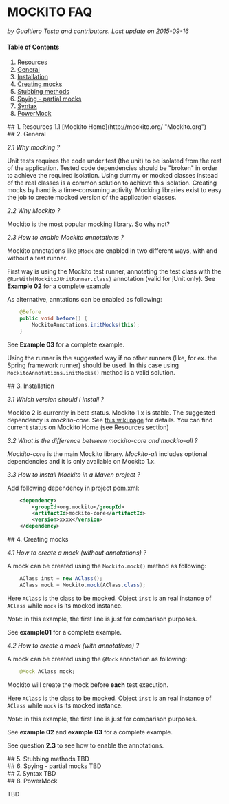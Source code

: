 MOCKITO FAQ
===========

*by Gualtiero Testa and contributors. Last update on 2015-09-16*

#### Table of Contents
1. [Resources](#id-resources)
2. [General](#id-general)
3. [Installation](#id-installation)
4. [Creating mocks](#id-mocks)
5. [Stubbing methods](#id-methods)
6. [Spying - partial mocks](#id-spy)
7. [Syntax](#id-syntax)
8. [PowerMock](#id-powermock)

<div id="id-resources"></div>
## 1. Resources
1.1  [Mockito Home](http://mockito.org/ "Mockito.org")



<div id="id-general"></div>
## 2. General

*2.1 Why mocking ?*

Unit tests requires the code under test (the unit) to be isolated from the rest of the application.
Tested code dependencies should be "broken" in order to achieve the required isolation.
Using dummy or mocked classes instead of the real classes is a common solution to achieve this isolation.
Creating mocks by hand is a time-consuming activity.
Mocking libraries exist to easy the job to create mocked version of the application classes. 

*2.2 Why Mockito ?*

Mockito is the most popular mocking library. So why not?

*2.3 How to enable Mockito annotations ?*

Mockito annotations like `@Mock` are enabled in two different ways, with and without a test runner.

First way is using the Mockito test runner, annotating the test class with the
 `@RunWith(MockitoJUnitRunner.class)` annotation (valid for jUnit only).
See **Example 02** for a complete example

As alternative, anntations can be enabled as following:

```java
    @Before
    public void before() {
        MockitoAnnotations.initMocks(this);
    }
```
See **Example 03** for a complete example.

Using the runner is the suggested way if no other runners (like, for ex. the Spring framework runner) should be used. 
In this case using `MockitoAnnotations.initMocks()` method is a valid solution.


<div id="id-installation"></div>
## 3. Installation

*3.1 Which version should I install ?*

Mockito 2 is currently in beta status. Mockito 1.x is stable. The suggested dependency is *mockito-core*. See [this wiki page](https://github.com/mockito/mockito/wiki/Declaring-mockito-dependency/) for details.
You can find current status on Mockito Home (see Resources section)


*3.2 What is the difference between mockito-core and mockito-all ?*

*Mockito-core* is the main Mockito library. 
*Mockito-all* includes optional dependencies and it is only available on Mockito 1.x.


*3.3 How to install Mockito in a Maven project ?*

Add following dependency in project pom.xml:

```xml
    <dependency>
        <groupId>org.mockito</groupId>
        <artifactId>mockito-core</artifactId>
        <version>xxxx</version>
    </dependency>
```







<div id="id-mocks"></div>
## 4. Creating mocks

*4.1 How to create a mock (without annotations) ?*

A mock can be created using the `Mockito.mock()` method as following:

```java
    AClass inst = new AClass();
    AClass mock = Mockito.mock(AClass.class);
```

Here `AClass` is the class to be mocked. Object `inst` is an real instance of `AClass` while 
`mock` is its mocked instance.

*Note*: in this example, the first line is just for comparison purposes. 

See **example01** for a complete example.


*4.2 How to create a mock (with annotations) ?*

A mock can be created using the `@Mock` annotation as following:

```java
    @Mock AClass mock;
```
Mockito will create the mock before **each** test execution.

Here `AClass` is the class to be mocked. Object `inst` is an real instance of `AClass` while 
`mock` is its mocked instance.

*Note*: in this example, the first line is just for comparison purposes. 

See **example 02** and **example 03** for a complete example.

See question **2.3** to see how to enable the annotations.


<div id="id-methods"></div>
## 5. Stubbing methods
TBD

<div id="id-spy"></div>
## 6. Spying - partial mocks
TBD


<div id="id-syntax"></div>
## 7. Syntax
TBD


<div id="id-powermock"></div>
## 8. PowerMock

TBD